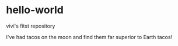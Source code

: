 # hello-world
vivi's fitst repository

I've had tacos on the moon and find them far superior to Earth tacos!
